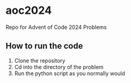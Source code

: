 # aoc2024
Repo for Advent of Code 2024 Problems

## How to run the code

1. Clone the repository
2. Cd into the directory of the problem
3. Run the python script as you normally would